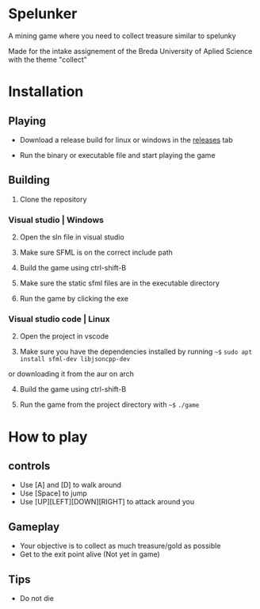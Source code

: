 # Spelunker
A mining game where you need to collect treasure similar to spelunky

Made for the intake assignement of the Breda University of Aplied Science
with the theme "collect"

# Installation

## Playing

- Download a release build for linux or windows in the [releases](https://github.com/Twenmod/Portfoliogame/releases) tab

- Run the binary or executable file and start playing the game

## Building

1. Clone the repository

### Visual studio | Windows
2. Open the sln file in visual studio

3. Make sure SFML is on the correct include path

4. Build the game using ctrl-shift-B

5. Make sure the static sfml files are in the executable directory

6. Run the game by clicking the exe

### Visual studio code | Linux
2. Open the project in vscode

3. Make sure you have the dependencies installed by running
`~$` `sudo apt install sfml-dev libjsoncpp-dev`

or downloading it from the aur on arch

4. Build the game using ctrl-shift-B

5. Run the game from the project directory with `~$` `./game`


# How to play

## controls
- Use [A] and [D] to walk around
- Use [Space] to jump
- Use [UP][LEFT][DOWN][RIGHT] to attack around you

## Gameplay
- Your objective is to collect as much treasure/gold as possible
- Get to the exit point alive (Not yet in game)

## Tips
- Do not die
